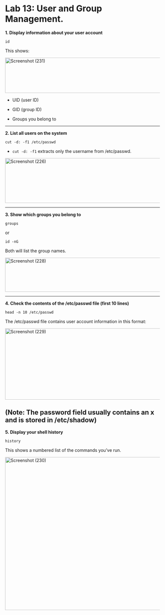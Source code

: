 # Lab 13: User and Group Management.

**1. Display information about your user account**
```
id
```
This shows:

<img width="1268" height="115" alt="Screenshot (231)" src="https://github.com/user-attachments/assets/8d70ed87-a570-492b-bf46-e86bd3afa3a0" />

-  UID (user ID)

-  GID (group ID)

-  Groups you belong to
---
**2. List all users on the system**
```
cut -d: -f1 /etc/passwd
```
-  ``` cut -d: -f1 ``` extracts only the username from /etc/passwd.

<img width="1268" height="146" alt="Screenshot (226)" src="https://github.com/user-attachments/assets/d8e47da8-d357-4d76-9fd2-5b296c57de13" />

---

**3. Show which groups you belong to**
```
groups
```
or
```
id -nG
```
Both will list the group names.

<img width="1262" height="111" alt="Screenshot (228)" src="https://github.com/user-attachments/assets/7ac51896-4131-4086-b80d-2fa2fb55a467" />

---
**4. Check the contents of the /etc/passwd file (first 10 lines)**
```
head -n 10 /etc/passwd

```
The /etc/passwd file contains user account information in this format:

<img width="1263" height="232" alt="Screenshot (229)" src="https://github.com/user-attachments/assets/d2a36c86-bf95-4ed5-a804-986e4e3fa1df" />

(Note: The password field usually contains an x and is stored in /etc/shadow)
---
**5. Display your shell history**
```
history
```
This shows a numbered list of the commands you’ve run.

<img width="1265" height="498" alt="Screenshot (230)" src="https://github.com/user-attachments/assets/2285a31c-a1bb-44cf-8536-1c5dc5fde5e5" />


